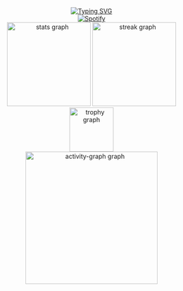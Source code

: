 <div style="text-align: center;">
  <a href="https://git.io/typing-svg">
    <img src="https://readme-typing-svg.demolab.com?font=Fira+Code&pause=1000&color=9CFF1E&background=00000000&width=610&lines=breaking+stuff+for+fun.+making+web+secure" alt="Typing SVG" />
  </a>
</div>

<div style="text-align: center;">
  <a href="https://open.spotify.com/user/1qryhyl3rfo57irc2jzlclp1z">
    <img src="https://novatorem.vercel.app/api/spotify?background_color=0d1117&border_color=ffffff" alt="Spotify" />
  </a>
</div>

<div style="text-align: center;">
  <img src="https://github-readme-stats.vercel.app/api?username=saltX5&hide_title=false&hide_rank=true&show_icons=true&include_all_commits=true&count_private=true&disable_animations=false&theme=monokai&locale=en&hide_border=false&order=1" height="190" alt="stats graph" />
  <img src="https://streak-stats.demolab.com?user=saltX5&locale=en&mode=daily&theme=monokai&hide_border=false&border_radius=5&order=3" height="190" alt="streak graph" />
</div>

<div style="text-align: center;">
  <img src="https://github-profile-trophy.vercel.app?username=saltX5&theme=monokai&column=-1&row=1&margin-w=8&margin-h=8&no-bg=false&no-frame=false&order=4" height="100" alt="trophy graph" />
</div>

<div style="text-align: center;">
  <img src="https://github-readme-activity-graph.vercel.app/graph?username=saltX5&radius=16&theme=monokai&area=true&order=5" height="300" alt="activity-graph graph" />
</div>
